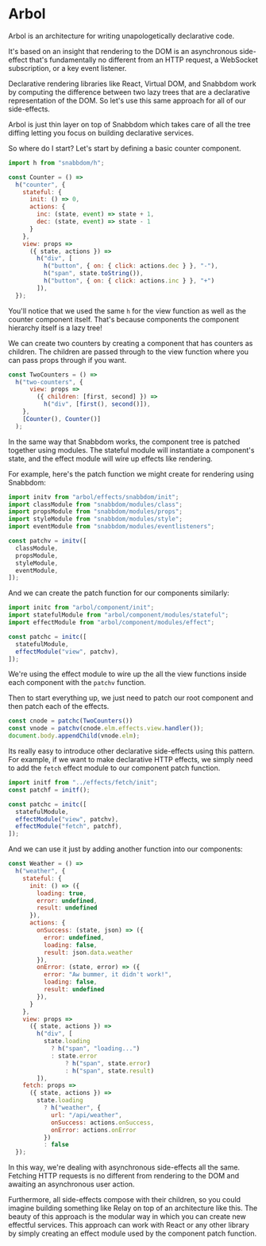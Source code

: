 # Arbol

Arbol is an architecture for writing unapologetically declarative code.

It's based on an insight that rendering to the DOM is an asynchronous side-effect that's fundamentally no different from an HTTP request, a WebSocket subscription, or a key event listener.

Declarative rendering libraries like React, Virtual DOM, and Snabbdom work by computing the difference between two lazy trees that are a declarative representation of the DOM. So let's use this same approach for all of our side-effects.

Arbol is just thin layer on top of Snabbdom which takes care of all the tree diffing letting you focus on building declarative services.

So where do I start? Let's start by defining a basic counter component.

```js
import h from "snabbdom/h";

const Counter = () =>
  h("counter", {
    stateful: {
      init: () => 0,
      actions: {
        inc: (state, event) => state + 1,
        dec: (state, event) => state - 1
      }
    },
    view: props =>
      ({ state, actions }) =>
        h("div", [
          h("button", { on: { click: actions.dec } }, "-"),
          h("span", state.toString()),
          h("button", { on: { click: actions.inc } }, "+")
        ]),
  });
```

You'll notice that we used the same `h` for the view function as well as the counter component itself. That's because components the component hierarchy itself is a lazy tree!

We can create two counters by creating a component that has counters as children. The children are passed through to the view function where you can pass props through if you want.

```js
const TwoCounters = () =>
  h("two-counters", {
      view: props =>
        ({ children: [first, second] }) =>
          h("div", [first(), second()]),
    },
    [Counter(), Counter()]
  );
```

In the same way that Snabbdom works, the component tree is patched together using modules. The stateful module will instantiate a component's state, and the effect module will wire up effects like rendering.

For example, here's the patch function we might create for rendering using Snabbdom:

```js
import initv from "arbol/effects/snabbdom/init";
import classModule from "snabbdom/modules/class";
import propsModule from "snabbdom/modules/props";
import styleModule from "snabbdom/modules/style";
import eventModule from "snabbdom/modules/eventlisteners";

const patchv = initv([
  classModule,
  propsModule,
  styleModule,
  eventModule,
]);
```

And we can create the patch function for our components similarly:

```js
import initc from "arbol/component/init";
import statefulModule from "arbol/component/modules/stateful";
import effectModule from "arbol/component/modules/effect";

const patchc = initc([
  statefulModule,
  effectModule("view", patchv),
]);
```

We're using the effect module to wire up the all the view functions inside each component with the `patchv` function.

Then to start everything up, we just need to patch our root component and then patch each of the effects.

```js
const cnode = patchc(TwoCounters())
const vnode = patchv(cnode.elm.effects.view.handler());
document.body.appendChild(vnode.elm);
```

Its really easy to introduce other declarative side-effects using this pattern. For example, if we want to make declarative HTTP effects, we simply need to add the `fetch` effect module to our component patch function.

```js
import initf from "../effects/fetch/init";
const patchf = initf();

const patchc = initc([
  statefulModule,
  effectModule("view", patchv),
  effectModule("fetch", patchf),
]);
```

And we can use it just by adding another function into our components:

```js
const Weather = () =>
  h("weather", {
    stateful: {
      init: () => ({
        loading: true,
        error: undefined,
        result: undefined
      }),
      actions: {
        onSuccess: (state, json) => ({
          error: undefined,
          loading: false,
          result: json.data.weather
        }),
        onError: (state, error) => ({
          error: "Aw bummer, it didn't work!",
          loading: false,
          result: undefined
        }),
      }
    },
    view: props =>
      ({ state, actions }) =>
        h("div", [
          state.loading
            ? h("span", "loading...")
            : state.error
                ? h("span", state.error)
                : h("span", state.result)
        ]),
    fetch: props =>
      ({ state, actions }) =>
        state.loading
          ? h("weather", {
            url: "/api/weather",
            onSuccess: actions.onSuccess,
            onError: actions.onError
          })
          : false
  });
```

In this way, we're dealing with asynchronous side-effects all the same. Fetching HTTP requests is no different from rendering to the DOM and awaiting an asynchronous user action.

Furthermore, all side-effects compose with their children, so you could imagine building something like Relay on top of an architecture like this. The beauty of this approach is the modular way in which you can create new effectful services. This approach can work with React or any other library by simply creating an effect module used by the component patch function.
